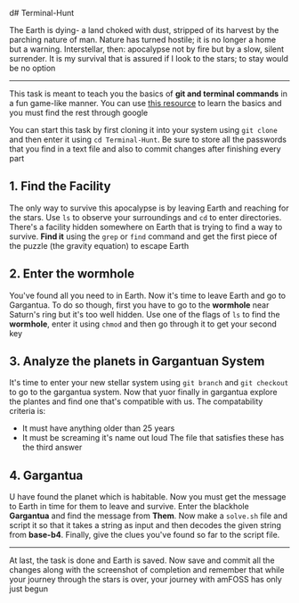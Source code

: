 d# Terminal-Hunt

The Earth is dying- a land choked with dust, stripped of its harvest by the parching nature of man. Nature has turned hostile; it is no longer a home but a warning. Interstellar, then: apocalypse not by fire but by a slow, silent surrender. It is my survival that is assured if I look to the stars; to stay would be no option<hr>

This task is meant to teach you the basics of **git and terminal commands** in a fun game-like manner. You can use [this resource](https://linuxjourney.com/lesson/the-shell) to learn the basics and you must find the rest through google

You can start this task by first cloning it into your system using `git clone` and then enter it using `cd Terminal-Hunt`. Be sure to store all the passwords that you find in a text file and also to commit changes after finishing every part

## 1. Find the Facility

The only way to survive this apocalypse is by leaving Earth and reaching for the stars. Use `ls` to observe your surroundings and `cd` to enter directories. There's a facility hidden somewhere on Earth that is trying to find a way to survive. **Find it** using the `grep` or `find` command and get the first piece of the puzzle (the gravity equation) to escape Earth

## 2. Enter the wormhole

You've found all you need to in Earth. Now it's time to leave Earth and go to Gargantua. To do so though, first you have to go to the **wormhole** near Saturn's ring but it's too well hidden. Use one of the flags of `ls` to find the **wormhole**, enter it using `chmod` and then go through it to get your second key

## 3. Analyze the planets in Gargantuan System

It's time to enter your new stellar system using `git branch` and `git checkout` to go to the gargantua system. Now that yuor finally in gargantua explore the plantes and find one that's compatible with us. The compatability criteria is:
- It must have anything older than 25 years
- It must be screaming it's name out loud
The file that satisfies these has the third answer

## 4. Gargantua

U have found the planet which is habitable. Now you must get the message to Earth in time for them to leave and survive. Enter the blackhole **Gargantua** and find the message from **Them**. Now make a `solve.sh` file and script it so that it takes a string as input and then decodes the given string from **base-b4**. Finally, give the clues you've found so far to the script file. <hr>
At last, the task is done and Earth is saved. Now save and commit all the changes along with the screenshot of completion and remember that while your journey through the stars is over, your journey with amFOSS has only just begun
